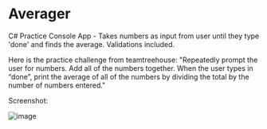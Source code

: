 # Averager

C# Practice Console App - Takes numbers as input from user until they type 'done' and finds the average. Validations included.

Here is the practice challenge from teamtreehouse:
"Repeatedly prompt the user for numbers. Add all of the numbers together. When the user types in “done”, print the average of all of the numbers by dividing the total by the number of numbers entered."

Screenshot:

![image](https://user-images.githubusercontent.com/30088732/47397916-89b2c880-d6ff-11e8-8a1f-8ed36794d4b0.png)
